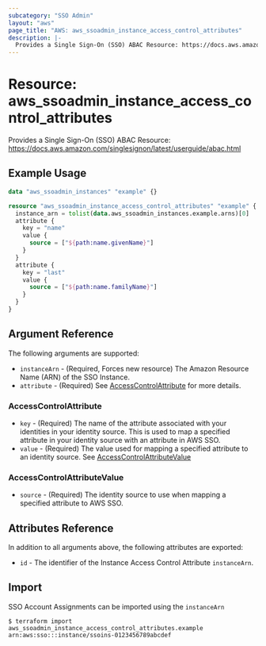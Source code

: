 ```yaml
---
subcategory: "SSO Admin"
layout: "aws"
page_title: "AWS: aws_ssoadmin_instance_access_control_attributes"
description: |-
  Provides a Single Sign-On (SSO) ABAC Resource: https://docs.aws.amazon.com/singlesignon/latest/userguide/abac.html
---
```


# Resource: aws\_ssoadmin\_instance\_access\_control\_attributes

Provides a Single Sign-On (SSO) ABAC Resource: https://docs.aws.amazon.com/singlesignon/latest/userguide/abac.html

## Example Usage

```terraform
data "aws_ssoadmin_instances" "example" {}

resource "aws_ssoadmin_instance_access_control_attributes" "example" {
  instance_arn = tolist(data.aws_ssoadmin_instances.example.arns)[0]
  attribute {
    key = "name"
    value {
      source = ["${path:name.givenName}"]
    }
  }
  attribute {
    key = "last"
    value {
      source = ["${path:name.familyName}"]
    }
  }
}
```

## Argument Reference

The following arguments are supported:

* `instanceArn` - (Required, Forces new resource) The Amazon Resource Name (ARN) of the SSO Instance.
* `attribute` - (Required) See [AccessControlAttribute](#accesscontrolattribute) for more details.

### AccessControlAttribute

* `key` - (Required) The name of the attribute associated with your identities in your identity source. This is used to map a specified attribute in your identity source with an attribute in AWS SSO.
* `value` - (Required) The value used for mapping a specified attribute to an identity source. See [AccessControlAttributeValue](#accesscontrolattributevalue)

### AccessControlAttributeValue

* `source` - (Required) The identity source to use when mapping a specified attribute to AWS SSO.

## Attributes Reference

In addition to all arguments above, the following attributes are exported:

* `id` - The identifier of the Instance Access Control Attribute `instanceArn`.

## Import

SSO Account Assignments can be imported using the `instanceArn`

```console
$ terraform import aws_ssoadmin_instance_access_control_attributes.example arn:aws:sso:::instance/ssoins-0123456789abcdef
```
